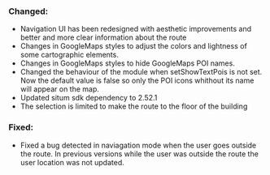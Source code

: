 
### Changed:
* Navigation UI has been redesigned with aesthetic improvements and better and more clear information about the route
* Changes in GoogleMaps styles to adjust the colors and lightness of some cartographic elements.
* Changes in GoogleMaps styles to hide GoogleMaps POI names.
* Changed the behaviour of the module when setShowTextPois is not set. Now the default value is false so only the POI icons whithout its name will appear on the map.
* Updated situm sdk dependency to 2.52.1
* The selection is limited to make the route to the floor of the building

### Fixed:
* Fixed a bug detected in naviagation mode when the user goes outside the route. In previous versions while the user 
was outside the route the user location was not updated.
